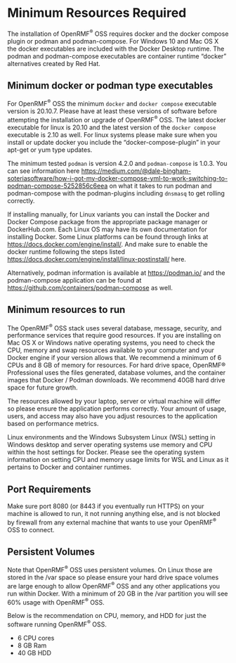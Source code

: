 # Minimum Resources Required

The installation of OpenRMF<sup>&reg;</sup> OSS requires docker and the docker compose plugin or podman and podman-compose. For Windows 10 and Mac OS X the docker executables are included with the Docker Desktop runtime. The podman and podman-compose executables are container runtime “docker” alternatives created by Red Hat. 

## Minimum docker or podman type executables

For OpenRMF<sup>&reg;</sup> OSS the minimum `docker` and `docker compose` executable version is 20.10.7. Please have at least these versions of software before attempting the installation or upgrade of OpenRMF<sup>&reg;</sup> OSS. The latest docker executable for linux is 20.10 and the latest version of the `docker compose` executable is 2.10 as well. For linux systems please make sure when you install or update docker you include the “docker-compose-plugin” in your apt-get or yum type updates.

The minimum tested `podman` is version 4.2.0 and `podman-compose` is 1.0.3. You can see information here https://medium.com/@dale-bingham-soteriasoftware/how-i-got-my-docker-compose-yml-to-work-switching-to-podman-compose-5252856c6eea on what it takes to run podman and podman-compose with the podman-plugins including `dnsmasq` to get rolling correctly. 

If installing manually, for Linux variants you can install the Docker and Docker Compose package from the appropriate package manager or DockerHub.com. Each Linux OS may have its own documentation for installing Docker. Some Linux platforms can be found through links at https://docs.docker.com/engine/install/. And make sure to enable the docker runtime following the steps listed https://docs.docker.com/engine/install/linux-postinstall/ here.

Alternatively, podman information is available at https://podman.io/ and the podman-compose application can be found at https://github.com/containers/podman-compose as well. 

## Minimum resources to run
The OpenRMF<sup>&reg;</sup> OSS stack uses several database, message, security, and performance services that require good resources.  If you are installing on Mac OS X or Windows native operating systems, you need to check the CPU, memory and swap resources available to your computer and your Docker engine if your version allows that. We recommend a minimum of 6 CPUs and 8 GB of memory for resources. For hard drive space, OpenRMF® Professional uses the files generated, database volumes, and the container images that Docker / Podman downloads.  We recommend 40GB hard drive space for future growth. 

The resources allowed by your laptop, server or virtual machine will differ so please ensure the application performs correctly. Your amount of usage, users, and access may also have you adjust resources to the application based on performance metrics.

Linux environments and the Windows Subsystem Linux (WSL) setting in Windows desktop and server operating systems use memory and CPU within the host settings for Docker. Please see the operating system information on setting CPU and memory usage limits for WSL and Linux as it pertains to Docker and container runtimes. 

## Port Requirements
Make sure port 8080 (or 8443 if you eventually run HTTPS) on your machine is allowed to run, it not running anything else, and is not blocked by firewall from any external machine that wants to use your OpenRMF<sup>&reg;</sup> OSS to connect.

## Persistent Volumes

Note that OpenRMF<sup>&reg;</sup> OSS uses persistent volumes. On Linux those are stored in the /var space so please ensure your hard drive space volumes are large enough to allow OpenRMF<sup>&reg;</sup> OSS and any other applications you run within Docker. With a minimum of 20 GB in the /var partition you will see 60% usage with OpenRMF<sup>&reg;</sup> OSS.

Below is the recommendation on CPU, memory, and HDD for just the software running OpenRMF<sup>&reg;</sup> OSS. 
* 6 CPU cores
* 8 GB Ram
* 40 GB HDD